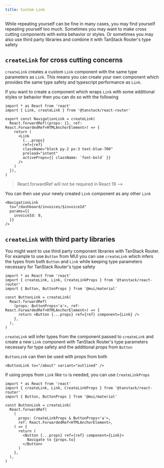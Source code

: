 ```yaml
---
title: Custom Link
---
```


While repeating yourself can be fine in many cases, you may find yourself repeating yourself too much. Sometimes you may want to make cross cutting components with extra behavior or styles. Or sometimes you may also use third party libraries and combine it with TanStack Router's type safety

## `createLink` for cross cutting concerns

`createLink` creates a custom `Link` component with the same type parameters as `Link`. This means you can create your own component which provides the same type safety and typescript performance as `Link`.

If you want to create a component which wraps `Link` with some additional styles or behavior then you can do so with the following

```tsx
import * as React from 'react'
import { Link, createLink } from '@tanstack/react-router'

export const NavigationLink = createLink(
  React.forwardRef((props: {}, ref: React.ForwardedRef<HTMLAnchorElement>) => {
    return (
      <Link
        {...props}
        ref={ref}
        className="block py-2 px-3 text-blue-700"
        preload="intent"
        activeProps={{ className: `font-bold` }}
      />
    )
  }),
)
```

> React.forwardRef will not be required in React 19 -->

You can then use your newly created `Link` component as any other `Link`

```tsx
<NavigationLink
  to="/dashboard/invoices/$invoiceId"
  params={{
    invoiceId: 0,
  }}
/>
```

## `createLink` with third party libraries

You might want to use third party component libraries with TanStack Router. For example to use `Button` from MUI you can use `createLink` which infers the types from both `Button` and `Link` while keeping type parameters necessary for TanStack Router's type safety

```tsx
import * as React from 'react'
import { createLink, Link, CreateLinkProps } from '@tanstack/react-router'
import { Button, ButtonProps } from '@mui/material'

const ButtonLink = createLink(
  React.forwardRef(
    (props: ButtonProps<'a'>, ref: React.ForwardedRef<HTMLAnchorElement>) => {
      return <Button {...props} ref={ref} component={Link} />
    },
  ),
)
```

`createLink` will infer types from the component passed to `createLink` and create a new `Link` component with TanStack Router's type parameters necessary for type safety and the additional props from `Button`

`ButtonLink` can then be used with props from both

```tsx
<ButtonLink to="/about" variant="outlined" />
```

If using props from `Link` like `to` is needed, you can use `CreateLinkProps`

```tsx
import * as React from 'react'
import { createLink, Link, CreateLinkProps } from '@tanstack/react-router'
import { Button, ButtonProps } from '@mui/material'

const ButtonLink = createLink(
  React.forwardRef(
    (
      props: CreateLinkProps & ButtonProps<'a'>,
      ref: React.ForwardedRef<HTMLAnchorElement>,
    ) => {
      return (
        <Button {...props} ref={ref} component={Link}>
          Navigate to {props.to}
        </Button>
      )
    },
  ),
)
```
